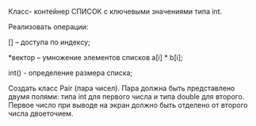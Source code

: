 Класс- контейнер СПИСОК с ключевыми значениями типа int.

Реализовать операции:

[] – доступа по индексу;

*вектор – умножение элементов списков a[i] * b[i];

int() - определение размера списка;

Создать класс Pair (пара чисел). Пара должна быть представлено двумя полями: типа int для первого числа и типа double для второго. Первое число при выводе на экран должно быть отделено от второго числа двоеточием.
